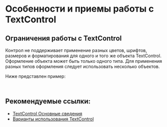 # Особенности и приемы работы с TextControl

## Ограничения работы с TextControl

Контрол не поддерживает применение разных цветов, шрифтов, размеров и форматирования для одного и того же объекта TextControl. Оформление объекта может быть только одного типа. Для применения разных типов оформления следует использовать несколько объектов.

Ниже представлен пример:



```xml
 
```



## Рекомендуемые ссылки:

- [TextControl Основные сведения](README.md)
- [Варианты использования TextControl](presentations.md)



